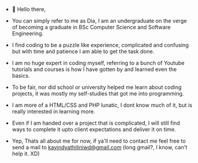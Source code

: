 - 👋 Hello there,
- You can simply refer to me as Dia, I am an undergraduate on the verge of becoming a graduate in BSc Computer Science and Software Engineering.
- I find coding to be a puzzle like experience, complicated and confusing but with time and patience I am able to get the task done.
- I am no huge expert in coding myself, referring to a bunch of Youtube tutorials and courses is how I have gotten by and learned even the basics.
- To be fair, nor did school or university helped me learn about coding projects, it was mostly my self-studies that got me into programming.
- I am more of a HTML/CSS and PHP lunatic, I dont know much of it, but is really interested in learning more.
- Even if I am handed over a project that is complicated, I will still find ways to complete it upto client expectations and deliver it on time.

- Yep, Thats all about me for now, if ya'll need to contact me feel free to send a mail to kavindyathiliniwd@gmail.com (long gmail?, I know, can't help it. XD)
